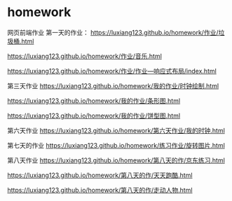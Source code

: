 # homework
网页前端作业
第一天的作业：
https://luxiang123.github.io/homework/作业/垃圾桶.html

https://luxiang123.github.io/homework/作业/音乐.html

https://luxiang123.github.io/homework/作业/作业—响应式布局/index.html

第三天作业
https://luxiang123.github.io/homework/我的作业/时钟绘制.html

https://luxiang123.github.io/homework/我的作业/条形图.html

https://luxiang123.github.io/homework/我的作业/饼型图.html

第六天作业
https://luxiang123.github.io/homework/第六天作业/我的时钟.html

第七天的作业
https://luxiang123.github.io/homework/练习作业/旋转图片.html

第八天作业
https://luxiang123.github.io/homework/第八天的作/京东练习.html

https://luxiang123.github.io/homework/第八天的作/天天跑酷.html

https://luxiang123.github.io/homework/第八天的作/走动人物.html
